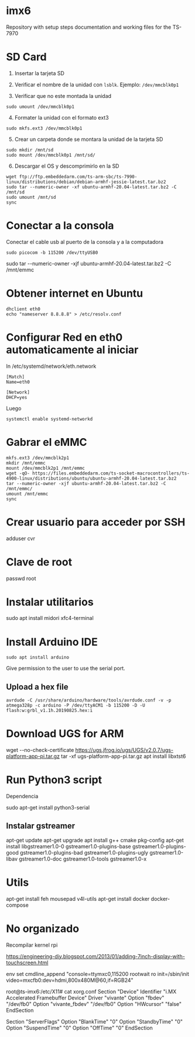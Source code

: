 # imx6
Repository with setup steps documentation and working files for the TS-7970

# SD Card

1. Insertar la tarjeta SD

2. Verificar el nombre de la unidad con `lsblk`. Ejemplo: `/dev/mmcblk0p1`

3. Verificar que no este montada la unidad

```
sudo umount /dev/mmcblk0p1
```

4. Formater la unidad con el formato ext3
```
sudo mkfs.ext3 /dev/mmcblk0p1
```
5. Crear un carpeta donde se montara la unidad de la tarjeta SD
```
sudo mkdir /mnt/sd
sudo mount /dev/mmcblk0p1 /mnt/sd/
```
6. Descargar el OS y descomprimirlo en la SD
```
wget ftp://ftp.embeddedarm.com/ts-arm-sbc/ts-7990-linux/distributions/debian/debian-armhf-jessie-latest.tar.bz2
sudo tar --numeric-owner -xf ubuntu-armhf-20.04-latest.tar.bz2 -C /mnt/sd
sudo umount /mnt/sd
sync
```

# Conectar a la consola

Conectar el cable usb al puerto de la consola y a la computadora
```
sudo picocom -b 115200 /dev/ttyUSB0
```


sudo tar --numeric-owner -xjf ubuntu-armhf-20.04-latest.tar.bz2 -C /mnt/emmc

# Obtener internet en Ubuntu
```
dhclient eth0
echo "nameserver 8.8.8.8" > /etc/resolv.conf
```

# Configurar Red en eth0 automaticamente al iniciar


In /etc/systemd/network/eth.network
```
[Match]
Name=eth0

[Network]
DHCP=yes
```
Luego
```
systemctl enable systemd-networkd
```

# Gabrar el eMMC
```
mkfs.ext3 /dev/mmcblk2p1
mkdir /mnt/emmc
mount /dev/mmcblk2p1 /mnt/emmc
wget -qO- https://files.embeddedarm.com/ts-socket-macrocontrollers/ts-4900-linux/distributions/ubuntu/ubuntu-armhf-20.04-latest.tar.bz2 
tar --numeric-owner -xjf ubuntu-armhf-20.04-latest.tar.bz2 -C /mnt/emmc/
umount /mnt/emmc
sync
```

# Crear usuario para acceder por SSH

adduser cvr

# Clave de root

passwd root

# Instalar utilitarios

sudo apt install midori xfc4-terminal


# Install Arduino IDE
```
sudo apt install arduino
```

Give permission to the user to use the serial port.

## Upload a hex file
```
avrdude -C /usr/share/arduino/hardware/tools/avrdude.conf -v -p atmega328p -c arduino -P /dev/ttyACM1 -b 115200 -D -U flash:w:grbl_v1.1h.20190825.hex:i
```


# Download UGS for ARM

wget --no-check-certificate https://ugs.jfrog.io/ugs/UGS/v2.0.7/ugs-platform-app-pi.tar.gz
tar -xf ugs-platform-app-pi.tar.gz
apt install libxtst6


# Run Python3 script

Dependencia

sudo apt-get install python3-serial

## Instalar gstreamer

apt-get update
apt-get upgrade
apt install g++ cmake pkg-config
apt-get install libgstreamer1.0-0 gstreamer1.0-plugins-base gstreamer1.0-plugins-good gstreamer1.0-plugins-bad gstreamer1.0-plugins-ugly gstreamer1.0-libav gstreamer1.0-doc gstreamer1.0-tools gstreamer1.0-x


# Utils

apt-get install feh mousepad v4l-utils
apt-get install docker docker-compose

# No organizado

Recompilar kernel rpi

https://engineering-diy.blogspot.com/2013/01/adding-7inch-display-with-touchscreen.html


env set cmdline_append "console=ttymxc0,115200 rootwait ro init=/sbin/init video=mxcfb0:dev=hdmi,800x480M@60,if=RGB24" 


root@ts-imx6:/etc/X11# cat xorg.conf 
Section "Device"
    Identifier  "i.MX Accelerated Framebuffer Device"
    Driver      "vivante"
    Option      "fbdev"     "/dev/fb0"
    Option      "vivante_fbdev" "/dev/fb0"
    Option      "HWcursor"  "false"
EndSection

Section "ServerFlags"
    Option "BlankTime"  "0"
    Option "StandbyTime"  "0"
    Option "SuspendTime"  "0"
    Option "OffTime"  "0"
EndSection
